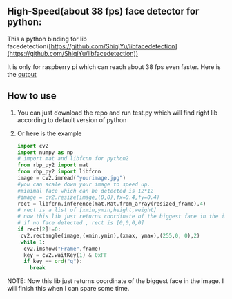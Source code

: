 ## High-Speed(about 38 fps) face detector for python:

This a python binding for lib facedetection([https://github.com/ShiqiYu/libfacedetection](https://github.com/ShiqiYu/libfacedetection))

It is only for raspberry pi which can reach about 38 fps  even faster. Here is the [output](https://github.com/CharlieXie/libfacedetection-python-bindings/tree/master/results)

## How to use

1. You can just download the repo and run test.py which will find right lib according to default version of python

2. Or here is the example

   ```python
   import cv2
   import numpy as np
   # import mat and libfcnn for python2
   from rbp_py2 import mat
   from rbp_py2 import libfcnn
   image = cv2.imread("yourimage.jpg")
   #you can scale down your image to speed up.
   #minimal face which can be detected is 12*12
   #image = cv2.resize(image,(0,0),fx=0.4,fy=0.4)
   rect = libfcnn.inference(mat.Mat.from_array(resized_frame),4)
   # rect is a list of [xmin,ymin,height,weight]
   # now this lib just returns coordinate of the biggest face in the image
   # if no face detected , rect is [0,0,0,0]
   if rect[2]!=0:
    cv2.rectangle(image,(xmin,ymin),(xmax, ymax),(255,0, 0),2)
    while 1:
     cv2.imshow("Frame",frame)
     key = cv2.waitKey(1) & 0xFF
     if key == ord("q"):
       break
   ```


NOTE: Now this lib just returns coordinate of the biggest face in the image. I will finish this when I can spare some time.